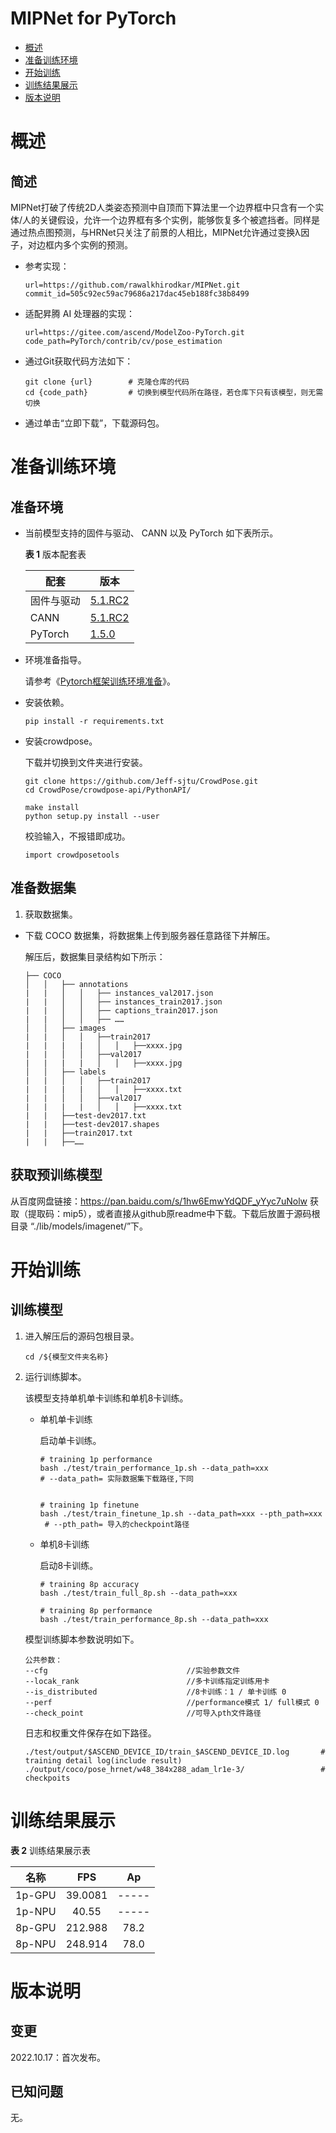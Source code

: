 # MIPNet for PyTorch

-   [概述](概述.md)
-   [准备训练环境](准备训练环境.md)
-   [开始训练](开始训练.md)
-   [训练结果展示](训练结果展示.md)
-   [版本说明](版本说明.md)


# 概述

## 简述
MIPNet打破了传统2D人类姿态预测中自顶而下算法里一个边界框中只含有一个实体/人的关键假设，允许一个边界框有多个实例，能够恢复多个被遮挡者。同样是通过热点图预测，与HRNet只关注了前景的人相比，MIPNet允许通过变换λ因子，对边框内多个实例的预测。

- 参考实现：

  ```
  url=https://github.com/rawalkhirodkar/MIPNet.git
  commit_id=505c92ec59ac79686a217dac45eb188fc38b8499
  ```

- 适配昇腾 AI 处理器的实现：

  ```
  url=https://gitee.com/ascend/ModelZoo-PyTorch.git
  code_path=PyTorch/contrib/cv/pose_estimation
  ```
  
- 通过Git获取代码方法如下：

  ```
  git clone {url}        # 克隆仓库的代码
  cd {code_path}         # 切换到模型代码所在路径，若仓库下只有该模型，则无需切换
  ```
  
- 通过单击“立即下载”，下载源码包。

# 准备训练环境

## 准备环境

- 当前模型支持的固件与驱动、 CANN 以及 PyTorch 如下表所示。

  **表 1**  版本配套表

  | 配套       | 版本                                                         |
  | ---------- | ------------------------------------------------------------ |
  | 固件与驱动 | [5.1.RC2](https://www.hiascend.com/hardware/firmware-drivers?tag=commercial) |
  | CANN       | [5.1.RC2](https://www.hiascend.com/software/cann/commercial?version=5.1.RC2) |
  | PyTorch    | [1.5.0](https://gitee.com/ascend/pytorch/tree/v1.5.0/)       |

- 环境准备指导。

  请参考《[Pytorch框架训练环境准备](https://www.hiascend.com/document/detail/zh/ModelZoo/pytorchframework/ptes)》。
  
- 安装依赖。

  ```
  pip install -r requirements.txt
  ```

- 安装crowdpose。

  下载并切换到文件夹进行安装。
  ```
  git clone https://github.com/Jeff-sjtu/CrowdPose.git
  cd CrowdPose/crowdpose-api/PythonAPI/

  make install
  python setup.py install --user
  ```
  
  校验输入，不报错即成功。
  ```
  import crowdposetools
  ```

## 准备数据集

1. 获取数据集。

  - 下载 COCO 数据集，将数据集上传到服务器任意路径下并解压。

    解压后，数据集目录结构如下所示：

    ```
    ├── COCO
    │   │   ├── annotations
    |   |   │   │   ├── instances_val2017.json
    |   |   │   │   ├── instances_train2017.json  
    |   |   │   │   ├── captions_train2017.json
    |   |   │   │   ├── ……
    │   │   ├── images
    |   |   │   │   ├──train2017
    |   |   |   |   │   │   ├──xxxx.jpg
    |   |   │   │   ├──val2017
    |   |   |   |   │   │   ├──xxxx.jpg    
    │   │   ├── labels
    |   |   │   │   ├──train2017
    |   |   |   |   │   │   ├──xxxx.txt
    |   |   │   │   ├──val2017
    |   |   |   |   │   │   ├──xxxx.txt
    |   |   ├──test-dev2017.txt  
    |   |   ├──test-dev2017.shapes
    |   |   ├──train2017.txt
    |   |   ├──……
    ```
## 获取预训练模型
从百度网盘链接：https://pan.baidu.com/s/1hw6EmwYdQDF_yYyc7uNolw 获取（提取码：mip5），或者直接从github原readme中下载。下载后放置于源码根目录 “./lib/models/imagenet/”下。

# 开始训练

## 训练模型

1. 进入解压后的源码包根目录。

   ```
   cd /${模型文件夹名称} 
   ```

2. 运行训练脚本。

    该模型支持单机单卡训练和单机8卡训练。

   - 单机单卡训练

     启动单卡训练。

     ```
     # training 1p performance
     bash ./test/train_performance_1p.sh --data_path=xxx 
     # --data_path= 实际数据集下载路径,下同


     # training 1p finetune
     bash ./test/train_finetune_1p.sh --data_path=xxx --pth_path=xxx
      # --pth_path= 导入的checkpoint路径
     ```

   - 单机8卡训练

     启动8卡训练。

     ```
     # training 8p accuracy
     bash ./test/train_full_8p.sh --data_path=xxx 

     # training 8p performance
     bash ./test/train_performance_8p.sh --data_path=xxx 

     ```

   模型训练脚本参数说明如下。

   ```
   公共参数：
   --cfg                               //实验参数文件
   --locak_rank                        //多卡训练指定训练用卡
   --is_distributed                    //8卡训练：1 / 单卡训练 0    
   --perf                              //performance模式 1/ full模式 0
   --check_point                       //可导入pth文件路径

   ```

   日志和权重文件保存在如下路径。

   ```
   ./test/output/$ASCEND_DEVICE_ID/train_$ASCEND_DEVICE_ID.log       # training detail log(include result)
   ./output/coco/pose_hrnet/w48_384x288_adam_lr1e-3/                 # checkpoits

   ```

# 训练结果展示

**表 2**  训练结果展示表

| 名称    |  FPS   |  Ap |
| :------: | :------: | :------: | 
| 1p-GPU | 39.0081  | ----- |
| 1p-NPU  | 40.55 | -----| 
| 8p-GPU | 212.988 | 78.2 | 
| 8p-NPU  | 248.914 | 78.0 | 

# 版本说明

## 变更

2022.10.17：首次发布。

## 已知问题

无。








